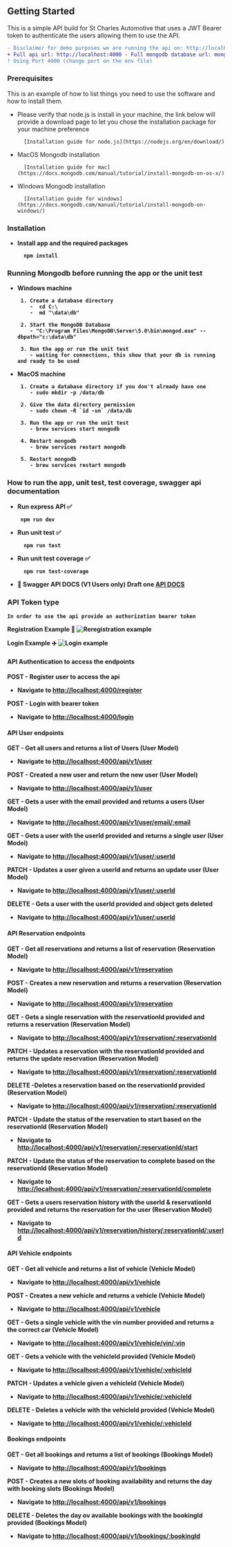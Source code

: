 ## Getting Started

This is a simple API build for St Charles Automotive that uses a JWT Bearer token to authenticate the users allowing them to use the API.

```diff
- Disclaimer for demo purposes we are running the api on: http://localhost
+ Full api url: http://localhost:4000 - Full mongodb database url: mongodb://localhost:27017/booking_app_db
! Using Port 4000 (change port on the env file)
```

### Prerequisites

This is an example of how to list things you need to use the software and how to install them.
* Please verify that node.js is install in your machine, the link below will provide a download page to let you chose the   installation package for your machine preference
  ```
    [Installation guide for node.js](https://nodejs.org/en/download/)
  ```
* MacOS Mongodb installation
  ```
    [Installation guide for mac](https://docs.mongodb.com/manual/tutorial/install-mongodb-on-os-x/)

  ```
* Windows Mongodb installation
  ```
    [Installation guide for windows](https://docs.mongodb.com/manual/tutorial/install-mongodb-on-windows/)

  ```

### Installation

* <strong>Install app and the required packages<strong>
  ```
    npm install
  ```

### Running Mongodb before running the app or the unit test

* Windows machine
  ```
   1. Create a database directory
      -  cd C:\
      -  md "\data\db"

   2. Start the MongoDB Database
      - "C:\Program Files\MongoDB\Server\5.0\bin\mongod.exe" --dbpath="c:\data\db"

   3. Run the app or run the unit test
      - waiting for connections, this show that your db is running and ready to be used
  ```
* MacOS machine
  ```
   1. Create a database directory if you don't already have one
      - sudo mkdir -p /data/db

   2. Give the data directory permission
      - sudo chown -R `id -un` /data/db

   3. Run the app or run the unit test
      - brew services start mongodb

   4. Restart mongodb
      - brew services restart mongodb

   5. Restart mongodb
      - brew services restart mongodb
  ```
### How to run the app, unit test, test coverage, swagger api documentation

* <strong>Run express API</strong> :white_check_mark:
  ```
   npm run dev 
  ```
* <strong>Run unit test</strong> :white_check_mark:
  ```
    npm run test 
  ```
* Run unit test coverage</strong> :white_check_mark:
  ```
    npm run test-coverage 
  ```
* :construction: Swagger API DOCS (V1 Users only) Draft one
    [API DOCS](http://localhost:4000/api-docs)

### API Token type
  ```
  In order to use the api provide an authorization bearer token
  ```

  <strong>Registration Example</strong> :rocket:
  ![Reregistration example](./api/img/register.jpg)

  <strong>Login Example</strong> :airplane:
  ![Login example](./api/img/login.jpg) 

#### API Authentication to access the endpoints
POST - Register user to access the api
* Navigate to [http://localhost:4000/register](http://localhost:4000/register)

POST - Login with bearer token
* Navigate to [http://localhost:4000/login](http://localhost:4000/login)

#### API User endpoints
GET - Get all users and returns a list of Users (User Model)
* Navigate to [http://localhost:4000/api/v1/user](http://localhost:4000/api/v1/user)

POST - Created a new user and return the new user (User Model)
* Navigate to [http://localhost:4000/api/v1/user](http://localhost:4000/api/v1/user)

GET - Gets a user with the email provided and returns a users (User Model)
* Navigate to [http://localhost:4000/api/v1/user/email/:email](http://localhost:4000/api/v1/user/email/:email)

GET - Gets a user with the userId provided and returns a single user (User Model)
* Navigate to [http://localhost:4000/api/v1/user/:userId](http://localhost:4000/api/v1/user/:userId)

PATCH - Updates a user given a userId and returns an update user (User Model)
* Navigate to [http://localhost:4000/api/v1/user/:userId](http://localhost:4000/api/v1/user/:userId)

DELETE - Gets a user with the userId provided and object gets deleted
* Navigate to [http://localhost:4000/api/v1/user/:userId](http://localhost:4000/api/v1/user/:userId)

#### API Reservation endpoints
GET - Get all reservations and returns a list of reservation (Reservation Model)
* Navigate to [http://localhost:4000/api/v1/reservation](http://localhost:4000/api/v1/reservation)

POST - Creates a new reservation and returns a reservation (Reservation Model)
* Navigate to [http://localhost:4000/api/v1/reservation](http://localhost:4000/api/v1/reservation)

GET - Gets a single reservation with the reservationId provided and returns a reservation (Reservation Model)
* Navigate to [http://localhost:4000/api/v1/reservation/:reservationId](http://localhost:4000/api/v1/reservation/:reservationId)

PATCH - Updates a reservation with the reservationId provided and returns the update reservation (Reservation Model)
* Navigate to [http://localhost:4000/api/v1/reservation/:reservationId](http://localhost:4000/api/v1/reservation/:reservationId)

DELETE -Deletes a reservation based on the reservationId provided (Reservation Model)
* Navigate to [http://localhost:4000/api/v1/reservation/:reservationId](http://localhost:4000/api/v1/reservation/:reservationId)

PATCH - Update the status of the reservation to start based on the reservationId (Reservation Model)
* Navigate to [http://localhost:4000/api/v1/reservation/:reservationId/start](http://localhost:4000/api/v1/reservation/:reservationId/start)

PATCH - Update the status of the reservation to complete based on the reservationId (Reservation Model)
* Navigate to [http://localhost:4000/api/v1/reservation/:reservationId/complete](http://localhost:4000/api/v1/reservation/:reservationId/completet)

GET - Gets a users reservation history with the userId & reservationId provided and returns the reservation for the user (Reservation Model)
* Navigate to [http://localhost:4000/api/v1/reservation/history/:reservationId/:userId](http://localhost:4000/api/v1/reservation/history/:reservationId/:userId)


#### API Vehicle endpoints
GET - Get all vehicle and returns a list of vehicle (Vehicle Model)
* Navigate to [http://localhost:4000/api/v1/vehicle](http://localhost:4000/api/v1/vehicle)

POST - Creates a new vehicle and returns a vehicle (Vehicle Model)
* Navigate to [http://localhost:4000/api/v1/vehicle](http://localhost:4000/api/v1/vehicle)

GET - Gets a single vehicle with the vin number provided and returns a the correct car (Vehicle Model)
* Navigate to [http://localhost:4000/api/v1/vehicle/vin/:vin](http://localhost:4000/api/v1/vehicle/vin/:vin)

GET - Gets a vehicle with the vehicleId provided (Vehicle Model)
* Navigate to [http://localhost:4000/api/v1/vehicle/:vehicleId](http://localhost:4000/api/v1/vehicle/:vehicleId)

PATCH - Updates a vehicle given a vehicleId (Vehicle Model)
* Navigate to [http://localhost:4000/api/v1/vehicle/:vehicleId](http://localhost:4000/api/v1/user/:vehicleId)

DELETE - Deletes a vehicle with the vehicleId provided (Vehicle Model)
* Navigate to [http://localhost:4000/api/v1/vehicle/:vehicleId](http://localhost:4000/api/v1/vehicle/:vehicleId)

#### Bookings endpoints
GET - Get all bookings and returns a list of bookings (Bookings Model)
* Navigate to [http://localhost:4000/api/v1/bookings](http://localhost:4000/api/v1/bookings)

POST - Creates a new slots of booking availability and returns the day with booking slots (Bookings Model)
* Navigate to [http://localhost:4000/api/v1/bookings](http://localhost:4000/api/v1/bookings)

DELETE - Deletes the day ov available bookings with the bookingId provided (Bookings Model)
* Navigate to [http://localhost:4000/api/v1/bookings/:bookingId](http://localhost:4000/api/v1/bookings/:bookingId)
